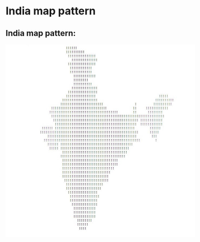 # India map pattern

## India map pattern:
![Map of India](map_of_india.jpg?raw=true "India Map Pattern")